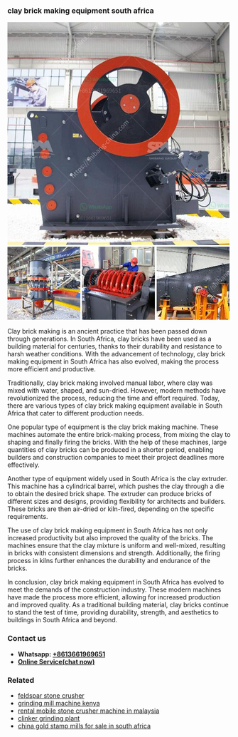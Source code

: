 <h3>clay brick making equipment south africa</h3><img src='1706755558.jpg' alt=''><p>Clay brick making is an ancient practice that has been passed down through generations. In South Africa, clay bricks have been used as a building material for centuries, thanks to their durability and resistance to harsh weather conditions. With the advancement of technology, clay brick making equipment in South Africa has also evolved, making the process more efficient and productive.</p><p>Traditionally, clay brick making involved manual labor, where clay was mixed with water, shaped, and sun-dried. However, modern methods have revolutionized the process, reducing the time and effort required. Today, there are various types of clay brick making equipment available in South Africa that cater to different production needs.</p><p>One popular type of equipment is the clay brick making machine. These machines automate the entire brick-making process, from mixing the clay to shaping and finally firing the bricks. With the help of these machines, large quantities of clay bricks can be produced in a shorter period, enabling builders and construction companies to meet their project deadlines more effectively.</p><p>Another type of equipment widely used in South Africa is the clay extruder. This machine has a cylindrical barrel, which pushes the clay through a die to obtain the desired brick shape. The extruder can produce bricks of different sizes and designs, providing flexibility for architects and builders. These bricks are then air-dried or kiln-fired, depending on the specific requirements.</p><p>The use of clay brick making equipment in South Africa has not only increased productivity but also improved the quality of the bricks. The machines ensure that the clay mixture is uniform and well-mixed, resulting in bricks with consistent dimensions and strength. Additionally, the firing process in kilns further enhances the durability and endurance of the bricks.</p><p>In conclusion, clay brick making equipment in South Africa has evolved to meet the demands of the construction industry. These modern machines have made the process more efficient, allowing for increased production and improved quality. As a traditional building material, clay bricks continue to stand the test of time, providing durability, strength, and aesthetics to buildings in South Africa and beyond.</p><h3>Contact us</h3><ul><li><strong>Whatsapp:&nbsp;<a href="https://wa.me/8613661969651">+8613661969651</a></strong></li><li><a href="https://swt.shibang-china.com/?git&amp;zhl&amp;clay brick making equipment south africa"><strong>Online Service(chat now)</strong></a></li></ul><h3>Related</h3><ul><li><a href='feldspar stone crusher.md'>feldspar stone crusher</a></li><li><a href='grinding mill machine kenya.md'>grinding mill machine kenya</a></li><li><a href='rental mobile stone crusher machine in malaysia.md'>rental mobile stone crusher machine in malaysia</a></li><li><a href='clinker grinding plant.md'>clinker grinding plant</a></li><li><a href='china gold stamp mills for sale in south africa.md'>china gold stamp mills for sale in south africa</a></li></ul>